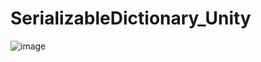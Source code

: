 # SerializableDictionary_Unity

![image](https://user-images.githubusercontent.com/45910905/236088164-eeaebc1a-06bb-4f82-a1ba-efd8a7e9afa6.png)
